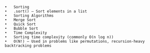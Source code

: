 	•	Sorting
	•	.sort() — Sort elements in a list
	•	Sorting Algorithms
	•	Merge Sort
	•	Quick Sort
	•	Bubble Sort
	•	Time Complexity
	•	Sorting time complexity (commonly O(n log n))
	•	O(N!) — Used in problems like permutations, recursion-heavy backtracking problems
